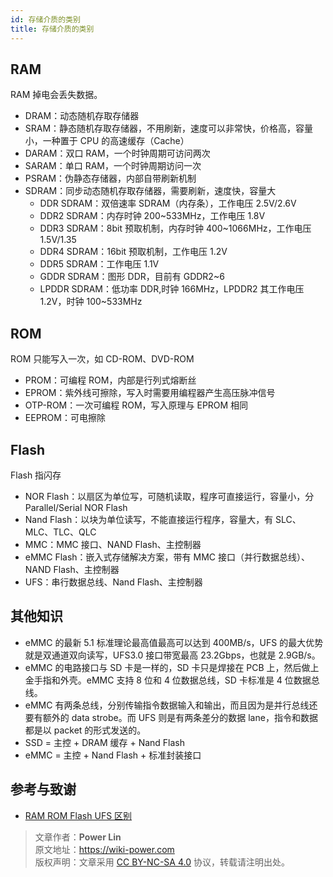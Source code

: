 ```yaml
---
id: 存储介质的类别
title: 存储介质的类别
---
```


## RAM

RAM 掉电会丢失数据。

- DRAM：动态随机存取存储器
- SRAM：静态随机存取存储器，不用刷新，速度可以非常快，价格高，容量小，一种置于 CPU 的高速缓存（Cache）
- DARAM：双口 RAM，一个时钟周期可访问两次
- SARAM：单口 RAM，一个时钟周期访问一次
- PSRAM：伪静态存储器，内部自带刷新机制
- SDRAM：同步动态随机存取存储器，需要刷新，速度快，容量大
  - DDR SDRAM：双倍速率 SDRAM（内存条），工作电压 2.5V/2.6V
  - DDR2 SDRAM：内存时钟 200~533MHz，工作电压 1.8V
  - DDR3 SDRAM：8bit 预取机制，内存时钟 400~1066MHz，工作电压 1.5V/1.35
  - DDR4 SDRAM：16bit 预取机制，工作电压 1.2V
  - DDR5 SDRAM：工作电压 1.1V
  - GDDR SDRAM：图形 DDR，目前有 GDDR2~6
  - LPDDR SDRAM：低功率 DDR,时钟 166MHz，LPDDR2 其工作电压 1.2V，时钟 100~533MHz

## ROM

ROM 只能写入一次，如 CD-ROM、DVD-ROM

- PROM：可编程 ROM，内部是行列式熔断丝
- EPROM：紫外线可擦除，写入时需要用编程器产生高压脉冲信号
- OTP-ROM：一次可编程 ROM，写入原理与 EPROM 相同
- EEPROM：可电擦除

## Flash

Flash 指闪存

- NOR Flash：以扇区为单位写，可随机读取，程序可直接运行，容量小，分 Parallel/Serial NOR Flash
- Nand Flash：以块为单位读写，不能直接运行程序，容量大，有 SLC、MLC、TLC、QLC
- MMC：MMC 接口、NAND Flash、主控制器
- eMMC Flash：嵌入式存储解决方案，带有 MMC 接口（并行数据总线）、NAND Flash、主控制器
- UFS：串行数据总线、Nand Flash、主控制器

## 其他知识

- eMMC 的最新 5.1 标准理论最高值最高可以达到 400MB/s，UFS 的最大优势就是双通道双向读写，UFS3.0 接口带宽最高 23.2Gbps，也就是 2.9GB/s。
- eMMC 的电路接口与 SD 卡是一样的，SD 卡只是焊接在 PCB 上，然后做上金手指和外壳。eMMC 支持 8 位和 4 位数据总线，SD 卡标准是 4 位数据总线。
- eMMC 有两条总线，分别传输指令数据输入和输出，而且因为是并行总线还要有额外的 data strobe。而 UFS 则是有两条差分的数据 lane，指令和数据都是以 packet 的形式发送的。
- SSD = 主控 + DRAM 缓存 + Nand Flash
- eMMC = 主控 + Nand Flash + 标准封装接口


## 参考与致谢

- [RAM ROM Flash UFS 区别](https://blog.infonet.io/2021/04/04/RAM-ROM-Flash-%E5%8C%BA%E5%88%AB/)

> 文章作者：**Power Lin**  
> 原文地址：<https://wiki-power.com>  
> 版权声明：文章采用 [CC BY-NC-SA 4.0](https://creativecommons.org/licenses/by/4.0/deed.zh) 协议，转载请注明出处。

